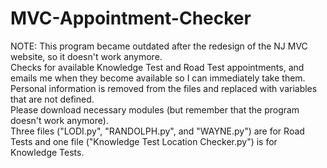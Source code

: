 # MVC-Appointment-Checker
NOTE: This program became outdated after the redesign of the NJ MVC website, so it doesn't work anymore.  
Checks for available Knowledge Test and Road Test appointments, and emails me when they become available so I can immediately take them.  
Personal information is removed from the files and replaced with variables that are not defined.  
Please download necessary modules (but remember that the program doesn't work anymore).  
Three files ("LODI.py", "RANDOLPH.py", and "WAYNE.py") are for Road Tests and one file ("Knowledge Test Location Checker.py") is for Knowledge Tests.
